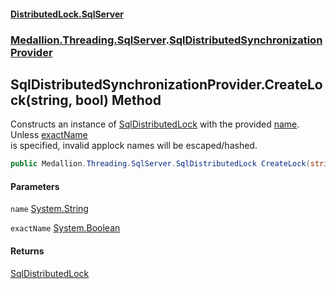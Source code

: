 #### [DistributedLock.SqlServer](README.md 'README')
### [Medallion.Threading.SqlServer](Medallion.Threading.SqlServer.md 'Medallion.Threading.SqlServer').[SqlDistributedSynchronizationProvider](SqlDistributedSynchronizationProvider.md 'Medallion.Threading.SqlServer.SqlDistributedSynchronizationProvider')

## SqlDistributedSynchronizationProvider.CreateLock(string, bool) Method

Constructs an instance of [SqlDistributedLock](SqlDistributedLock.md 'Medallion.Threading.SqlServer.SqlDistributedLock') with the provided [name](SqlDistributedSynchronizationProvider.CreateLock.OBB/tAHXb7DSNADefkuRKg.md#Medallion.Threading.SqlServer.SqlDistributedSynchronizationProvider.CreateLock(string,bool).name 'Medallion.Threading.SqlServer.SqlDistributedSynchronizationProvider.CreateLock(string, bool).name'). Unless [exactName](SqlDistributedSynchronizationProvider.CreateLock.OBB/tAHXb7DSNADefkuRKg.md#Medallion.Threading.SqlServer.SqlDistributedSynchronizationProvider.CreateLock(string,bool).exactName 'Medallion.Threading.SqlServer.SqlDistributedSynchronizationProvider.CreateLock(string, bool).exactName')   
is specified, invalid applock names will be escaped/hashed.

```csharp
public Medallion.Threading.SqlServer.SqlDistributedLock CreateLock(string name, bool exactName=false);
```
#### Parameters

<a name='Medallion.Threading.SqlServer.SqlDistributedSynchronizationProvider.CreateLock(string,bool).name'></a>

`name` [System.String](https://docs.microsoft.com/en-us/dotnet/api/System.String 'System.String')

<a name='Medallion.Threading.SqlServer.SqlDistributedSynchronizationProvider.CreateLock(string,bool).exactName'></a>

`exactName` [System.Boolean](https://docs.microsoft.com/en-us/dotnet/api/System.Boolean 'System.Boolean')

#### Returns
[SqlDistributedLock](SqlDistributedLock.md 'Medallion.Threading.SqlServer.SqlDistributedLock')